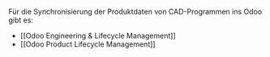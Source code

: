 Für die Synchronisierung der Produktdaten von CAD-Programmen ins Odoo gibt es:
* [[Odoo Engineering & Lifecycle Management]]
* [[Odoo Product Lifecycle Management]]